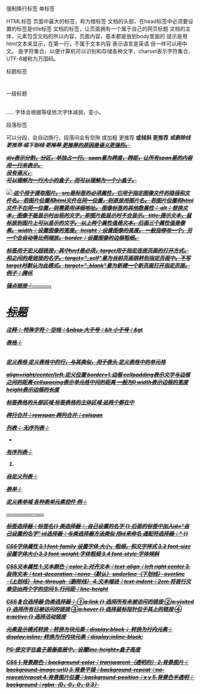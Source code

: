   <br /> 强制换行标签   单标签
<html></html>    HTML标签   页面中最大的标签，称为根标签
<head></head>  文档的头部，在head标签中必须要设置的标签是title标签
<title></title> 文档的标签，让页面拥有一个属于自己的网页标题
<body></body> 文档的主体，元素包含文档的所以内容，页面内容，基本都是放到body里面的
<!DOCTYPE html>  提示是用html文本来显示，在第一行，不属于文本内容
<html lang="en"> 表示语言是英语  但一样可以用中文。
<meta charset="UTF-8">是字符集合，以便计算机可以识别和存储各种文字，charset表示字符集合，UTF-8被称为万国码。

标题标签
<h1></h1>一级标题
<h2></h2>.....
字体会根据等级依次字体减弱，变小。

段落标签<p></p>可以分段，会自动换行，段落间会有空隙
<strong></strong>或<b></b>加粗  更推荐<strong>
<em></em>或<i></i>倾斜  更推荐<em>
<del></del>或<s></s>删除线   更推荐<del>
<ins></ins>或<u></u>下划线   更推荐<ins>
更推荐的原因是语义更强烈。

<div></div> div表示分割，分区，单独占一行。
<span></span>  span意为跨度，跨距，让所有span里的内容用一行来表示。
<div><span>没有语义，<div>可以理解为一行大小的盒子，而<span>可以理解为一个小盒子。

<img src="图像路径"/>  这个用于提取图片。
src是<img>标签的必须属性，它用于指定图像文件的路径和文件名。
若图片位置和html文件在同一位置，则直接用图片名。
若图片位置和html文件不在同一位置，则需要用详细地址。
图像标签的其他数属性：
alt：替换文本，图像不能显示时出现的文字，即图片能显示时不会显示。
title:提示文本，鼠标放到图片上可以显示的文字。
以上两个属性值是文本，后面三个属性值是像素。
width：设置图像的宽度。
height：设置图像的高度。
一般指修改一个，另一个会自动等比例缩放。
border：设置图像的边框粗细。

<a></a>标签用于定义超链接，其中href是必须，target用于指定连接页面的打开方式。
<a>和</a>之间的是链接的名字。
target="_self"意为当前页面跳转到指定页面中。不写target时默认为此模式。
target="_blank"意为新建一个新页面打开指定页面。
例子：<a href="http://www.qq.com" target="_blank">腾讯</a>

锚点链接：<a href="#名字"></a>...........<h1 id="名字">标题</h1>

注释：
特殊字符：
空格：&nbsp
大于号：&lt
小于号：&gt


表格：
<table></table>定义表格
<tr></tr>定义表格中的行，<th>与其类似，用于表头
<td></td>定义表格中的单元格

align=right/center/left,定义位置
border=1,边框
cellpadding表示文字与边框之间的距离
cellspacing表示单元格中间的距离  一般为0
width表示边框的宽度
height表示边框的长度 

<thead>标签表格的头部区域
<tbody>标签表格的主体区域
这两个都在<table>中

跨行合并：rowspan
跨列合并：colspan

列表：
无序列表：<ul><li></li></ul>
有序列表：<ol><li></li></ol>
自定义列表：<dl>
                        <dt></dt>
                        <dd></dd>
                    <dl>

表单：
<form>定义表单域
<form action="url地址" method="提交方式（get/post）"  name="表单域名称">
   各种表单元素控件
</form>
例：<form action="demo.php" method="POST" name="name1">
    ................ .....
</form>

标签选择器：标签名{}
类选择器：.自己设置的名字 {}     后面的标签中加入id=“自己设置的名字”
id选择器：与类选择器方法类似    用id来命名
通配符选择器：* {}


CSS字体属性
3.1    font-family 设置字体  大小，粗细，和文字样式
3.2    font-size  设置字体大小
3.3    font-weight  字体粗细
3.4    font-style   字体倾斜

CSS文本属性
1.文本颜色：color
2.对齐文本：text-align：left right center
3.装饰文本：text-decoration：none（默认） underline（下划线） overline（上划线） line-through（删除线）
4.文本缩进：text-indent：2em  将首行文章空出两个字的空间
5.行间距：line-height

CSS复合选择器
伪类选择器： ①a:link {} 选择所有未被访问的链接
                     ②a:visited {}   选择所有已被访问的链接
                     ③a:hover  {}  选择鼠标指针位于其上的链接
                     ④ a:active {}   选择活动链接

元素显示模式转换：转换为块元素：display:block；
                                 转换为行内元素：display:inline;
                                 转换为行内块元素：display:inline-block;

PS:使文字在盒子里垂直居中，设置line-height=盒子高度

CSS
1.背景颜色：background-color：transparent（透明的）
2.背景图片：background-image:url()
3.背景平铺：background-repeat：no-repeat/repeat
4.背景图片位置：background-position：x y
5.背景色半透明：background：rgba（0，0，0，0.3）